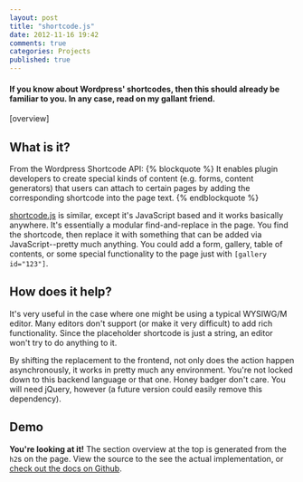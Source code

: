 ```yaml
---
layout: post
title: "shortcode.js"
date: 2012-11-16 19:42
comments: true
categories: Projects
published: true
---
```


#### If you know about Wordpress' shortcodes, then this should already be familiar to you. In any case, read on my gallant friend.

<!-- more -->

[overview]

## What is it?

From the Wordpress Shortcode API:
{% blockquote %}
It enables plugin developers to create special kinds of content (e.g. forms, content generators) that users can attach to certain pages by adding the corresponding shortcode into the page text.
{% endblockquote %}

[shortcode.js](https://github.com/nicinabox/shortcode.js) is similar, except it's JavaScript based and it works basically anywhere. It's essentially a modular find-and-replace in the page. You find the shortcode, then replace it with something that can be added via JavaScript--pretty much anything. You could add a form, gallery, table of contents, or some special functionality to the page just with `[gallery id="123"]`.

## How does it help?

It's very useful in the case where one might be using a typical WYSIWG/M editor. Many editors don't support (or make it very difficult) to add rich functionality. Since the placeholder shortcode is just a string, an editor won't try to do anything to it.

By shifting the replacement to the frontend, not only does the action happen asynchronously, it works in pretty much any environment. You're not locked down to this backend language or that one. Honey badger don't care. You will need jQuery, however (a future version could easily remove this dependency).

## Demo

**You're looking at it!** The section overview at the top is generated from the `h2`s on the page. View the source to the see the actual implementation, or [check out the docs on Github](https://github.com/nicinabox/shortcode.js).

<script src="https://raw.github.com/nicinabox/shortcode.js/master/dist/jquery.shortcode.min.js"></script>
<script src="https://raw.github.com/nicinabox/shortcode.js/master/dist/jquery.shortcode.services.js"></script>
<script type="text/javascript">
  $('.entry-content').shortcode();
</script>

